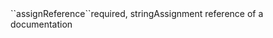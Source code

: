 <tr><td>``assignReference``</td><td>required, string</td><td>Assignment reference of a documentation</td><td></td><td></td></tr>
